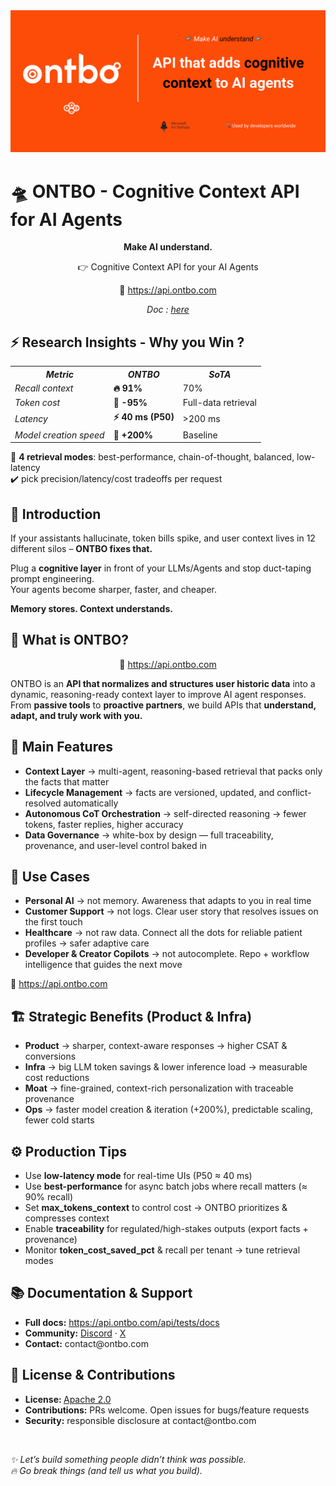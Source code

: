 <!DOCTYPE html>
<html lang="en">
<head>
  <meta charset="UTF-8">
</head>
<body>
  <img src="./docs/banner.png"></img>
  <h1>🛸 ONTBO - Cognitive Context API for AI Agents</h1>
  <p align="center"><strong>Make AI understand.</strong></p>
  <p align="center">👉 Cognitive Context API for your AI Agents</p>
  <p align="center">🤖 <a href="https://api.ontbo.com">https://api.ontbo.com</a></p>
  <p align="center"><em>Doc : <a href="./docs/datasheet.pdf">here</a></em></p>

  <div>
    <h2>⚡ Research Insights - Why you Win ?</h2>
    <table>
      <tr>
        <th><i>Metric</i></th>
        <th><i>ONTBO</i></th>
        <th><i>SoTA</i></th>
      </tr>
      <tr>
        <td><i>Recall context</i></td>
        <td><b>🔥 91%</b></td>
        <td>70%</td>
      </tr>
      <tr>
        <td><i>Token cost</i></td>
        <td><b>💸 -95%</b></td>
        <td>Full-data retrieval</td>
      </tr>
      <tr>
        <td><i>Latency</i></td>
        <td><b>⚡ 40 ms (P50)</b></td>
        <td>&gt;200 ms</td>
      </tr>
      <tr>
        <td><i>Model creation speed</i></td>
        <td><b>🚀 +200%</b></td>
        <td>Baseline</td>
      </tr>
    </table>
    <p>🔄 <b>4 retrieval modes</b>: best-performance, chain-of-thought, balanced, low-latency<br>
    ✔️ pick precision/latency/cost tradeoffs per request</p>
  </div>

  <div>
    <h2>📖 Introduction</h2>
    <p>If your assistants hallucinate, token bills spike, and user context lives in 12 different silos – <strong>ONTBO fixes that.</strong></p>
    <p>Plug a <b>cognitive layer</b> in front of your LLMs/Agents and stop duct-taping prompt engineering.<br>
    Your agents become sharper, faster, and cheaper.</p>
    <p><strong>Memory stores. Context understands.</strong></p>
  </div>

  <div>
    <h2>🚀 What is ONTBO?</h2>
    <p align="center">🤖 <a href="https://api.ontbo.com">https://api.ontbo.com</a></p>
    <p>ONTBO is an <b>API that normalizes and structures user historic data</b> into a dynamic, reasoning-ready context layer to improve AI agent responses.<br>
    From <b>passive tools</b> to <b>proactive partners</b>, we build APIs that <b>understand, adapt, and truly work with you.</b></p>
  </div>

  <div>
    <h2>🧩 Main Features</h2>
    <ul>
      <li><strong>Context Layer</strong> → multi-agent, reasoning-based retrieval that packs only the facts that matter</li>
      <li><strong>Lifecycle Management</strong> → facts are versioned, updated, and conflict-resolved automatically</li>
      <li><strong>Autonomous CoT Orchestration</strong> → self-directed reasoning → fewer tokens, faster replies, higher accuracy</li>
      <li><strong>Data Governance</strong> → white-box by design — full traceability, provenance, and user-level control baked in</li>
    </ul>
  </div>

  <div>
    <h2>🎯 Use Cases</h2>
    <ul>
      <li><strong>Personal AI</strong> → not memory. Awareness that adapts to you in real time</li>
      <li><strong>Customer Support</strong> → not logs. Clear user story that resolves issues on the first touch</li>
      <li><strong>Healthcare</strong> → not raw data. Connect all the dots for reliable patient profiles → safer adaptive care</li>
      <li><strong>Developer &amp; Creator Copilots</strong> → not autocomplete. Repo + workflow intelligence that guides the next move</li>
    </ul>
    <p>🤖 <a href="https://api.ontbo.com">https://api.ontbo.com</a></p>
  </div>

  <div>
    <h2>🏗 Strategic Benefits (Product &amp; Infra)</h2>
    <ul>
      <li><strong>Product</strong> → sharper, context-aware responses → higher CSAT &amp; conversions</li>
      <li><strong>Infra</strong> → big LLM token savings &amp; lower inference load → measurable cost reductions</li>
      <li><strong>Moat</strong> → fine-grained, context-rich personalization with traceable provenance</li>
      <li><strong>Ops</strong> → faster model creation &amp; iteration (+200%), predictable scaling, fewer cold starts</li>
    </ul>
  </div>

  <div>
    <h2>⚙️ Production Tips</h2>
    <ul>
      <li>Use <strong>low-latency mode</strong> for real-time UIs (P50 ≈ 40 ms)</li>
      <li>Use <strong>best-performance</strong> for async batch jobs where recall matters (≈ 90% recall)</li>
      <li>Set <strong>max_tokens_context</strong> to control cost → ONTBO prioritizes &amp; compresses context</li>
      <li>Enable <strong>traceability</strong> for regulated/high-stakes outputs (export facts + provenance)</li>
      <li>Monitor <strong>token_cost_saved_pct</strong> &amp; recall per tenant → tune retrieval modes</li>
    </ul>
  </div>

  <div>
    <h2>📚 Documentation &amp; Support</h2>
    <ul>
      <li><strong>Full docs:</strong> <a href="https://api.ontbo.com/api/tests/docs">https://api.ontbo.com/api/tests/docs</a></li>
      <li><strong>Community:</strong> <a href="https://discord.com/invite/N8h4ZBJb">Discord</a> · <a href="https://x.com/ONTBO_AI">X</a></li>
      <li><strong>Contact:</strong> contact@ontbo.com</li>
    </ul>
  </div>

  <div>
    <h2>🤝 License &amp; Contributions</h2>
    <ul>
      <li><strong>License: </strong><a href="./LICENSE">Apache 2.0</a></li>
      <li><strong>Contributions:</strong> PRs welcome. Open issues for bugs/feature requests</li>
      <li><strong>Security:</strong> responsible disclosure at contact@ontbo.com</li>
    </ul>
  </div>

  <br><p><em>✨ Let’s build something people didn’t think was possible.<br>
  🔥 Go break things (and tell us what you build).</em></p>

</body>
</html>
